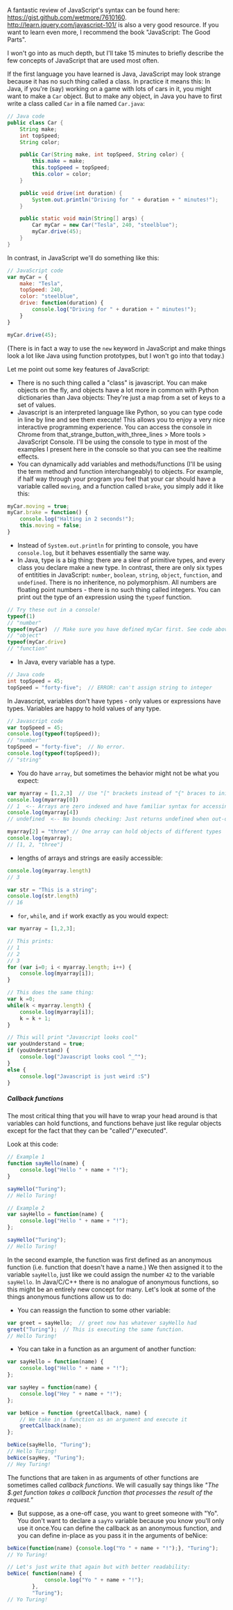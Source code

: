 A fantastic review of JavaScript's syntax can be found here: https://gist.github.com/wetmore/7610160. http://learn.jquery.com/javascript-101/ is also a very good resource. If you want to learn even more, I recommend the book "JavaScript: The Good Parts".

I won't go into as much depth, but I'll take 15 minutes to briefly describe the few concepts of JavaScript that are used most often.

If the first language you have learned is Java, JavaScript may look strange because it has no such thing called a class. In practice it means this: In Java, if you're (say) working on a game with lots of cars in it, you might want to make a `Car` object. But to make any object, in Java you have to first write a class called `Car` in a file named `Car.java`:

```java
// Java code
public class Car {
    String make;
    int topSpeed;
    String color;

    public Car(String make, int topSpeed, String color) {
        this.make = make;
        this.topSpeed = topSpeed;
        this.color = color;
    }

    public void drive(int duration) {
        System.out.println("Driving for " + duration + " minutes!");
    }

    public static void main(String[] args) {
        Car myCar = new Car("Tesla", 240, "steelblue");
        myCar.drive(45);
    }
}
```

In contrast, in JavaScript we'll do something like this:
```javascript
// JavaScript code
var myCar = {
    make: "Tesla",
    topSpeed: 240, 
    color: "steelblue",
    drive: function(duration) {
        console.log("Driving for " + duration + " minutes!");
    }
}

myCar.drive(45);
```

(There is in fact a way to use the `new` keyword in JavaScript and make things look a lot like Java using function prototypes, but I won't go into that today.)

Let me point out some key features of JavaScript:
- There is no such thing called a "class" is javascript. You can make objects on the fly, and objects have a lot more in common with Python dictionaries than Java objects: They're just a map from a set of keys to a set of values.
- Javascript is an interpreted language like Python, so you can type code in line by line and see them execute! This allows you to enjoy a very nice interactive programming experience. You can access the console in Chrome from that_strange_button_with_three_lines > More tools > JavaScript Console. I'll be using the console to type in most of the examples I present here in the console so that you can see the realtime effects.
- You can dynamically add variables and methods/functions (I'll be using the term method and function interchangeably) to objects. For example, if half way through your program you feel that your car should have a variable called `moving`, and a function called `brake`, you simply add it like this:
```javascript
myCar.moving = true;
myCar.brake = function() {
    console.log("Halting in 2 seconds!");
    this.moving = false;
}
```
- Instead of `System.out.println` for printing to console, you have `console.log`, but it behaves essentially the same way.
- In Java, type is a big thing: there are a slew of primitive types, and every class you declare make a new type. In contrast, there are only six types of entitities in JavaScript: `number`, `boolean`, `string`, `object`, `function`, and `undefined`. There is no inheritence, no polymorphism. All numbers are floating point numbers - there is no such thing called integers. You can print out the type of an expression using the `typeof` function.
```javascript
// Try these out in a console!
typeof(1)
// "number"
typeof(myCar)  // Make sure you have defined myCar first. See code above
// "object"
typeof(myCar.drive)
// "function"
```
- In Java, every variable has a type.
```java
// Java code
int topSpeed = 45;
topSpeed = "forty-five";  // ERROR: can't assign string to integer
```
In Javascript, variables don't have types - only values or expressions have types. Variables are happy to hold values of any type.
```javascript
// Javascript code
var topSpeed = 45;
console.log(typeof(topSpeed));
// "number"
topSpeed = "forty-five";  // No error.
console.log(typeof(topSpeed));
// "string"
```

- You do have `array`, but sometimes the behavior might not be what you expect:
```javascript
var myarray = [1,2,3]  // Use "[" brackets instead of "{" braces to initialize
console.log(myarray[0])
// 1  <-- Arrays are zero indexed and have familiar syntax for accessing items
console.log(myarray[4])
// undefined  <-- No bounds checking: Just returns undefined when out-of-bound

myarray[2] = "three" // One array can hold objects of different types
console.log(myarray);
// [1, 2, "three"]
```

- lengths of arrays and strings are easily accessible:
```javascript
console.log(myarray.length)
// 3

var str = "This is a string";
console.log(str.length)
// 16
```

- `for`, `while`, and `if` work exactly as you would expect: 
```javascript
var myarray = [1,2,3];

// This prints:
// 1
// 2
// 3
for (var i=0; i < myarray.length; i++) {
    console.log(myarray[i]);
}

// This does the same thing:
var k =0;
while(k < myarray.length) {
    console.log(myarray[i]);
    k = k + 1;
}

// This will print "Javascript looks cool"
var youUnderstand = true;
if (youUnderstand) {
    console.log("Javascript looks cool ^_^");
}
else {
    console.log("Javascript is just weird :S")
}
```

##### Callback functions
The most critical thing that you will have to wrap your head around is that variables can hold functions, and functions behave just like regular objects except for the fact that they can be "called"/"executed".

Look at this code:
```javascript
// Example 1
function sayHello(name) {
    console.log("Hello " + name + "!");
}

sayHello("Turing");
// Hello Turing!

// Example 2
var sayHello = function(name) {
    console.log("Hello " + name + "!");
};

sayHello("Turing");
// Hello Turing!
```

In the second example, the function was first defined as an anonymous function (i.e. function that doesn't have a name.) We then assigned it to the variable `sayHello`, just like we could assign the number `42` to the variable `sayHello`. In Java/C/C++ there is no analogue of anonymous functions, so this might be an entirely new concept for many. Let's look at some of the things anonymous functions allow us to do:
- You can reassign the function to some other variable:
```javascript
var greet = sayHello;  // greet now has whatever sayHello had
greet("Turing");  // This is executing the same function.
// Hello Turing!
```
- You can take in a function as an argument of another function: 
```javascript
var sayHello = function(name) {
    console.log("Hello " + name + "!");
};

var sayHey = function(name) {
    console.log("Hey " + name + "!");
};

var beNice = function (greetCallback, name) {
    // We take in a function as an argument and execute it
    greetCallback(name);  
};

beNice(sayHello, "Turing");
// Hello Turing!
beNice(sayHey, "Turing");
// Hey Turing!
```
The functions that are taken in as arguments of other functions are sometimes called *callback functions*. We will casually say things like _"The $.get function takes a callback function that processes the result of the request."_
- But suppose, as a one-off case, you want to greet someone with "Yo". You don't want to declare a `sayYo` variable because you know you'll only use it once.You can define the callback as an anonymous function, and you can define in-place as you pass it in the arguments of beNice:
```javascript
beNice(function(name) {console.log("Yo " + name + "!");}, "Turing");
// Yo Turing!

// Let's just write that again but with better readability:
beNice( function(name) {
            console.log("Yo " + name + "!");
        }, 
        "Turing");
// Yo Turing!
```

